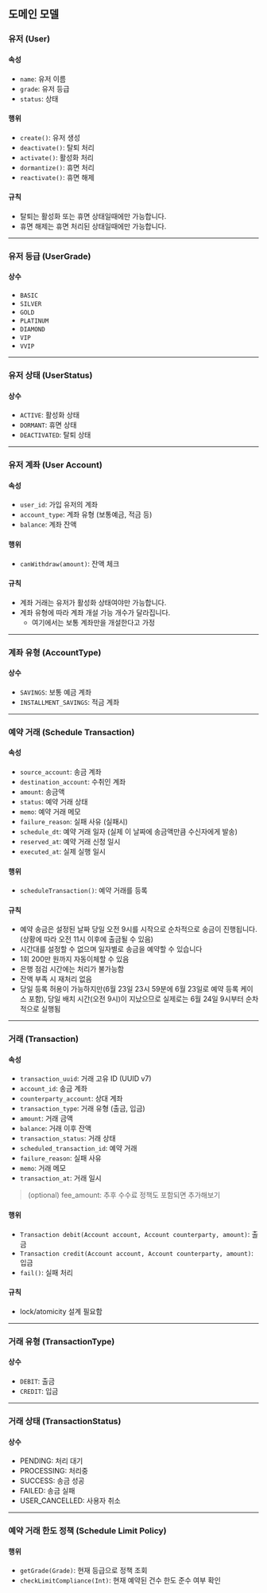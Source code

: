 ## 도메인 모델

### 유저 (User)

#### 속성
- `name`: 유저 이름
- `grade`: 유저 등급
- `status`: 상태

#### 행위
- `create()`: 유저 생성
- `deactivate()`: 탈퇴 처리
- `activate()`: 활성화 처리
- `dormantize()`: 휴면 처리
- `reactivate()`: 휴면 해제

#### 규칙
- 탈퇴는 활성화 또는 휴면 상태일때에만 가능합니다.
- 휴면 해제는 휴면 처리된 상태일때에만 가능합니다.

---

### 유저 등급 (UserGrade)

#### 상수

- `BASIC`
- `SILVER`
- `GOLD`
- `PLATINUM`
- `DIAMOND`
- `VIP`
- `VVIP`

---

### 유저 상태 (UserStatus)

#### 상수
- `ACTIVE`: 활성화 상태
- `DORMANT`: 휴면 상태
- `DEACTIVATED`: 탈퇴 상태

---

### 유저 계좌 (User Account)

#### 속성
- `user_id`: 가입 유저의 계좌
- `account_type`: 계좌 유형 (보통예금, 적금 등)
- `balance`: 계좌 잔액

#### 행위
- `canWithdraw(amount)`: 잔액 체크

#### 규칙
- 계좌 거래는 유저가 활성화 상태여야만 가능합니다.
- 계좌 유형에 따라 계좌 개설 가능 개수가 달라집니다.
    - 여기에서는 보통 계좌만을 개설한다고 가정

---

### 계좌 유형 (AccountType)

#### 상수

- `SAVINGS`: 보통 예금 계좌
- `INSTALLMENT_SAVINGS`: 적금 계좌

---

### 예약 거래 (Schedule Transaction)

#### 속성
- `source_account`: 송금 계좌
- `destination_account`: 수취인 계좌
- `amount`: 송금액
- `status`: 예약 거래 상태
- `memo`: 예약 거래 메모
- `failure_reason`: 실패 사유 (실패시)
- `schedule_dt`: 예약 거래 일자 (실제 이 날짜에 송금액만큼 수신자에게 발송)
- `reserved_at`: 예약 거래 신청 일시
- `executed_at`: 실제 실행 일시

#### 행위
- `scheduleTransaction()`: 예약 거래를 등록

#### 규칙
- 예약 송금은 설정된 날짜 당일 오전 9시를 시작으로 순차적으로 송금이 진행됩니다. (상황에 따라 오전 11시 이후에 출금될 수 있음)
- 시간대를 설정할 수 없으며 일자별로 송금을 예약할 수 있습니다
- 1회 200만 원까지 자동이체할 수 있음
- 은행 점검 시간에는 처리가 불가능함
- 잔액 부족 시 재처리 없음
- 당일 등록 허용이 가능하지만(6월 23일 23시 59분에 6월 23일로 예약 등록 케이스 포함), 당일 배치 시간(오전 9시)이 지났으므로 실제로는 6월 24일 9시부터 순차적으로 실행됨

---

### 거래 (Transaction)

#### 속성

- `transaction_uuid`: 거래 고유 ID (UUID v7)
- `account_id`: 송금 계좌
- `counterparty_account`: 상대 계좌
- `transaction_type`: 거래 유형 (출금, 입금)
- `amount`: 거래 금액
- `balance`: 거래 이후 잔액
- `transaction_status`: 거래 상태
- `scheduled_transaction_id`: 예약 거래
- `failure_reason`: 실패 사유
- `memo`: 거래 메모
- `transaction_at`: 거래 일시

> (optional) fee_amount: 추후 수수료 정책도 포함되면 추가해보기

#### 행위
- `Transaction debit(Account account, Account counterparty, amount)`: 출금
- `Transaction credit(Account account, Account counterparty, amount)`: 입금
- `fail()`: 실패 처리

#### 규칙
- lock/atomicity 설계 필요함

---

### 거래 유형 (TransactionType)

#### 상수

- `DEBIT`: 출금
- `CREDIT`: 입금

---

### 거래 상태 (TransactionStatus)

#### 상수

- PENDING: 처리 대기
- PROCESSING: 처리중
- SUCCESS: 송금 성공
- FAILED: 송금 실패
- USER_CANCELLED: 사용자 취소

---

### 예약 거래 한도 정책 (Schedule Limit Policy)

#### 행위

- `getGrade(Grade)`: 현재 등급으로 정책 조회
- `checkLimitCompliance(Int)`: 현재 예약된 건수 한도 준수 여부 확인